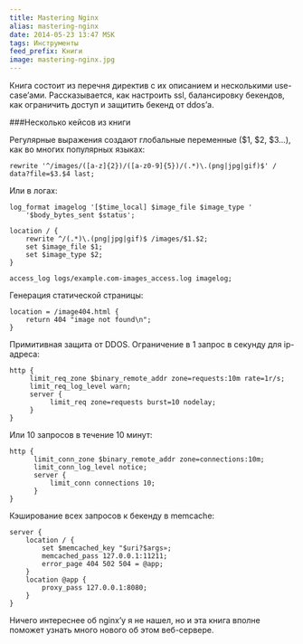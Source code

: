 ```yaml
---
title: Mastering Nginx
alias: mastering-nginx
date: 2014-05-23 13:47 MSK
tags: Инструменты
feed_prefix: Книги
image: mastering-nginx.jpg
---
```



Книга состоит из перечня директив с их описанием и несколькими use-case’ами.
Рассказывается, как настроить ssl, балансировку бекендов, как ограничить доступ и защитить бекенд от ddos’а.


###Несколько кейсов из книги

Регулярные выражения создают глобальные переменные ($1, $2, $3…), как во многих популярных языках:

~~~nginx
rewrite '^/images/([a-z]{2})/([a-z0-9]{5})/(.*)\.(png|jpg|gif)$' / data?file=$3.$4 last;
~~~

Или в логах:

~~~nginx
log_format imagelog '[$time_local] $image_file $image_type '
    '$body_bytes_sent $status';

location / {
    rewrite ^/(.*)\.(png|jpg|gif)$ /images/$1.$2;
    set $image_file $1;
    set $image_type $2;
}

access_log logs/example.com-images_access.log imagelog;
~~~

Генерация статической страницы:

~~~nginx
location = /image404.html {
    return 404 "image not found\n";
}
~~~


Примитивная защита от DDOS. Ограничение в 1 запрос в секунду для ip-адреса:

~~~nginx
http {
     limit_req_zone $binary_remote_addr zone=requests:10m rate=1r/s;
     limit_req_log_level warn;
     server {
          limit_req zone=requests burst=10 nodelay;
     }
}
~~~

Или 10 запросов в течение 10 минут:

~~~nginx
http {
      limit_conn_zone $binary_remote_addr zone=connections:10m;
      limit_conn_log_level notice;
      server {
          limit_conn connections 10;
      }
}
~~~

Кэширование всех запросов к бекенду в memcache:

~~~nginx
server {
    location / {
        set $memcached_key "$uri?$args»;
        memcached_pass 127.0.0.1:11211;
        error_page 404 502 504 = @app;
    }
    location @app {
        proxy_pass 127.0.0.1:8080;
    }
}
~~~


Ничего интереснее об nginx’у я не нашел, но и эта книга вполне поможет узнать много нового об этом веб-сервере.
